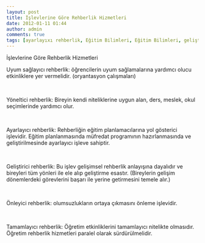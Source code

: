 ```yaml
---
layout: post
title: İşlevlerine Göre Rehberlik Hizmetleri
date: 2012-01-11 01:44
author: admin
comments: true
tags: [ayarlayıxı rehberlik, Eğitim Bilimleri, Eğitim Bilimleri, geliştirici rehberlik]
---
```

İşlevlerine Göre Rehberlik Hizmetleri

Uyum sağlayıcı rehberlik: öğrencilerin uyum sağlamalarına yardımcı olucu etkinliklere yer vermelidir. (oryantasyon çalışmaları)

&nbsp;

Yöneltici rehberlik: Bireyin kendi niteliklerine uygun alan, ders, meslek, okul seçimlerinde yardımcı olur.

&nbsp;

Ayarlayıcı rehberlik: Rehberliğin eğitim planlamacılarına yol gösterici işlevidir. Eğitim planlanmasında müfredat programının hazırlanmasında ve geliştirilmesinde ayarlayıcı işleve sahiptir.

&nbsp;

Geliştirici rehberlik: Bu işlev gelişimsel rehberlik anlayışına dayalıdır ve bireyleri tüm yönleri ile ele alıp geliştirme esastır. (Bireylerin gelişim dönemlerdeki görevlerini başarı ile yerine getirmesini temele alır.)

&nbsp;

Önleyici rehberlik: olumsuzlukların ortaya çıkmasını önleme işlevidir.

&nbsp;

Tamamlayıcı rehberlik: Öğretim etkinliklerini tamamlayıcı nitelikte olmasıdır. Öğretim rehberlik hizmetleri paralel olarak sürdürülmelidir.
